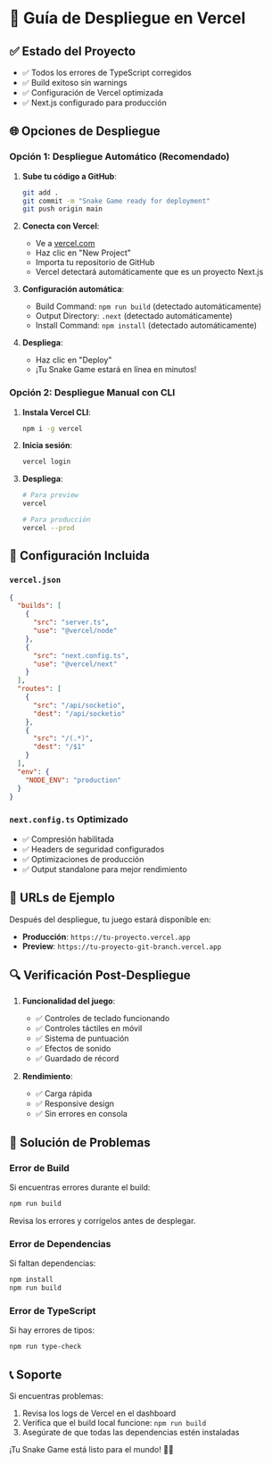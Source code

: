 # 🚀 Guía de Despliegue en Vercel

## ✅ Estado del Proyecto
- ✅ Todos los errores de TypeScript corregidos
- ✅ Build exitoso sin warnings
- ✅ Configuración de Vercel optimizada
- ✅ Next.js configurado para producción

## 🌐 Opciones de Despliegue

### Opción 1: Despliegue Automático (Recomendado)

1. **Sube tu código a GitHub**:
   ```bash
   git add .
   git commit -m "Snake Game ready for deployment"
   git push origin main
   ```

2. **Conecta con Vercel**:
   - Ve a [vercel.com](https://vercel.com)
   - Haz clic en "New Project"
   - Importa tu repositorio de GitHub
   - Vercel detectará automáticamente que es un proyecto Next.js

3. **Configuración automática**:
   - Build Command: `npm run build` (detectado automáticamente)
   - Output Directory: `.next` (detectado automáticamente)
   - Install Command: `npm install` (detectado automáticamente)

4. **Despliega**:
   - Haz clic en "Deploy"
   - ¡Tu Snake Game estará en línea en minutos!

### Opción 2: Despliegue Manual con CLI

1. **Instala Vercel CLI**:
   ```bash
   npm i -g vercel
   ```

2. **Inicia sesión**:
   ```bash
   vercel login
   ```

3. **Despliega**:
   ```bash
   # Para preview
   vercel

   # Para producción
   vercel --prod
   ```

## 🔧 Configuración Incluida

### `vercel.json`
```json
{
  "builds": [
    {
      "src": "server.ts",
      "use": "@vercel/node"
    },
    {
      "src": "next.config.ts",
      "use": "@vercel/next"
    }
  ],
  "routes": [
    {
      "src": "/api/socketio",
      "dest": "/api/socketio"
    },
    {
      "src": "/(.*)",
      "dest": "/$1"
    }
  ],
  "env": {
    "NODE_ENV": "production"
  }
}
```

### `next.config.ts` Optimizado
- ✅ Compresión habilitada
- ✅ Headers de seguridad configurados
- ✅ Optimizaciones de producción
- ✅ Output standalone para mejor rendimiento

## 🎯 URLs de Ejemplo

Después del despliegue, tu juego estará disponible en:
- **Producción**: `https://tu-proyecto.vercel.app`
- **Preview**: `https://tu-proyecto-git-branch.vercel.app`

## 🔍 Verificación Post-Despliegue

1. **Funcionalidad del juego**:
   - ✅ Controles de teclado funcionando
   - ✅ Controles táctiles en móvil
   - ✅ Sistema de puntuación
   - ✅ Efectos de sonido
   - ✅ Guardado de récord

2. **Rendimiento**:
   - ✅ Carga rápida
   - ✅ Responsive design
   - ✅ Sin errores en consola

## 🐛 Solución de Problemas

### Error de Build
Si encuentras errores durante el build:
```bash
npm run build
```
Revisa los errores y corrígelos antes de desplegar.

### Error de Dependencias
Si faltan dependencias:
```bash
npm install
npm run build
```

### Error de TypeScript
Si hay errores de tipos:
```bash
npm run type-check
```

## 📞 Soporte

Si encuentras problemas:
1. Revisa los logs de Vercel en el dashboard
2. Verifica que el build local funcione: `npm run build`
3. Asegúrate de que todas las dependencias estén instaladas

¡Tu Snake Game está listo para el mundo! 🐍🚀